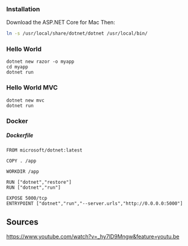 

### Installation
Download the ASP.NET Core for Mac
Then:
```bash
ln -s /usr/local/share/dotnet/dotnet /usr/local/bin/
```

### Hello World
```
dotnet new razor -o myapp
cd myapp
dotnet run
```

### Hello World MVC
```
dotnet new mvc
dotnet run
```

### Docker

##### Dockerfile
```
FROM microsoft/dotnet:latest

COPY . /app

WORKDIR /app

RUN ["dotnet","restore"]
RUN ["dotnet","run"]

EXPOSE 5000/tcp
ENTRYPOINT ["dotnet","run","--server.urls","http://0.0.0.0:5000"]
```


## Sources

https://www.youtube.com/watch?v=_hy7lD9Mngw&feature=youtu.be